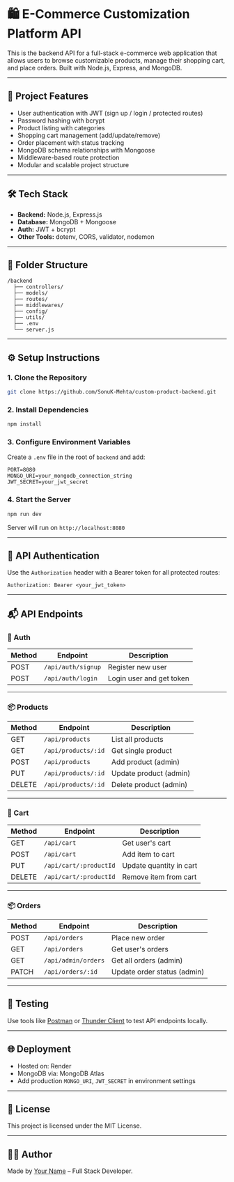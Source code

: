 # 🛍️ E-Commerce Customization Platform API

This is the backend API for a full-stack e-commerce web application that allows users to browse customizable products, manage their shopping cart, and place orders. Built with Node.js, Express, and MongoDB.

---

## 🚀 Project Features

- User authentication with JWT (sign up / login / protected routes)
- Password hashing with bcrypt
- Product listing with categories
- Shopping cart management (add/update/remove)
- Order placement with status tracking
- MongoDB schema relationships with Mongoose
- Middleware-based route protection
- Modular and scalable project structure

---

## 🛠 Tech Stack

- **Backend:** Node.js, Express.js
- **Database:** MongoDB + Mongoose
- **Auth:** JWT + bcrypt
- **Other Tools:** dotenv, CORS, validator, nodemon

---

## 📁 Folder Structure

```
/backend
  ├── controllers/
  ├── models/
  ├── routes/
  ├── middlewares/
  ├── config/
  ├── utils/
  ├── .env
  └── server.js
```

---

## ⚙️ Setup Instructions

### 1. Clone the Repository

```bash
git clone https://github.com/SonuK-Mehta/custom-product-backend.git
```

### 2. Install Dependencies

```bash
npm install
```

### 3. Configure Environment Variables

Create a `.env` file in the root of `backend` and add:

```
PORT=8080
MONGO_URI=your_mongodb_connection_string
JWT_SECRET=your_jwt_secret
```

### 4. Start the Server

```bash
npm run dev
```

Server will run on `http://localhost:8080`

---

## 🔐 API Authentication

Use the `Authorization` header with a Bearer token for all protected routes:

```
Authorization: Bearer <your_jwt_token>
```

---

## 📬 API Endpoints

### 🧑 Auth

| Method | Endpoint           | Description              |
| ------ | ------------------ | ------------------------ |
| POST   | `/api/auth/signup` | Register new user        |
| POST   | `/api/auth/login`  | Login user and get token |

---

### 📦 Products

| Method | Endpoint            | Description            |
| ------ | ------------------- | ---------------------- |
| GET    | `/api/products`     | List all products      |
| GET    | `/api/products/:id` | Get single product     |
| POST   | `/api/products`     | Add product (admin)    |
| PUT    | `/api/products/:id` | Update product (admin) |
| DELETE | `/api/products/:id` | Delete product (admin) |

---

### 🛒 Cart

| Method | Endpoint               | Description             |
| ------ | ---------------------- | ----------------------- |
| GET    | `/api/cart`            | Get user's cart         |
| POST   | `/api/cart`            | Add item to cart        |
| PUT    | `/api/cart/:productId` | Update quantity in cart |
| DELETE | `/api/cart/:productId` | Remove item from cart   |

---

### 📦 Orders

| Method | Endpoint            | Description                 |
| ------ | ------------------- | --------------------------- |
| POST   | `/api/orders`       | Place new order             |
| GET    | `/api/orders`       | Get user's orders           |
| GET    | `/api/admin/orders` | Get all orders (admin)      |
| PATCH  | `/api/orders/:id`   | Update order status (admin) |

---

## 🧪 Testing

Use tools like [Postman](https://www.postman.com/) or [Thunder Client](https://www.thunderclient.com/) to test API endpoints locally.

---

## 🌐 Deployment

- Hosted on: Render
- MongoDB via: MongoDB Atlas
- Add production `MONGO_URI`, `JWT_SECRET` in environment settings

---

## 📄 License

This project is licensed under the MIT License.

---

## 🙋‍♂️ Author

Made by [Your Name](https://github.com/yourusername) – Full Stack Developer.
